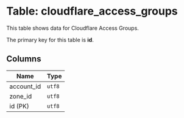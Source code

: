 # Table: cloudflare_access_groups

This table shows data for Cloudflare Access Groups.

The primary key for this table is **id**.

## Columns

| Name          | Type          |
| ------------- | ------------- |
|account_id|`utf8`|
|zone_id|`utf8`|
|id (PK)|`utf8`|
